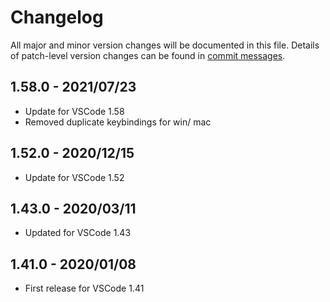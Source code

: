 # Changelog
All major and minor version changes will be documented in this file. Details of
patch-level version changes can be found in [commit messages](../../commits/master).

## 1.58.0 - 2021/07/23
- Update for VSCode 1.58
- Removed duplicate keybindings for win/ mac

## 1.52.0 - 2020/12/15
- Update for VSCode 1.52

## 1.43.0 - 2020/03/11
- Updated for VSCode 1.43

## 1.41.0 - 2020/01/08
- First release for VSCode 1.41
